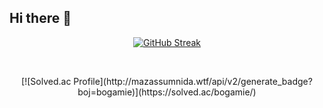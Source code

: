 ## Hi there 👋

<p align="center">
  <a href="https://git.io/streak-stats"><img src="https://streak-stats.demolab.com?user=bogamiee&hide_border=true" alt="GitHub Streak" /></a>   
</p>

<br>

<p align="center">
  [![Solved.ac Profile](http://mazassumnida.wtf/api/v2/generate_badge?boj=bogamie)](https://solved.ac/bogamie/)
</p>


<!--
**Bogamiee/bogamiee** is a ✨ _special_ ✨ repository because its `README.md` (this file) appears on your GitHub profile.

Here are some ideas to get you started:

- 🔭 I’m currently working on ...
- 🌱 I’m currently learning ...
- 👯 I’m looking to collaborate on ...
- 🤔 I’m looking for help with ...
- 💬 Ask me about ...
- 📫 How to reach me: ...
- 😄 Pronouns: ...
- ⚡ Fun fact: ...
-->
